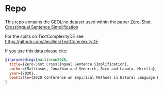 # Repo

This repo contains the GEOLino dataset used within the paper [Zero-Shot Crosslingual Sentence Simplification]([http://link.to.come.later](https://aclanthology.org/2020.emnlp-main.415/))


For the splits on TextComplexityDE see https://github.com/Jmallins/TextComplexityDE

If you use this data please cite:

```BibTex
@inproceedings{mallinson2020,
  title={Zero-Shot Crosslingual Sentence Simplification},
  author={Mallinson, Jonathan and Sennrich, Rico and Lapata, Mirella},
  year={2020},
  booktitle={2020 Conference on Empirical Methods in Natural Language Processing (EMNLP 2020)}
}
```

